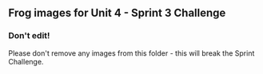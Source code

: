 ## Frog images for Unit 4 - Sprint 3 Challenge

### Don't edit!

Please don't remove any images from this folder - this will break the Sprint Challenge.
